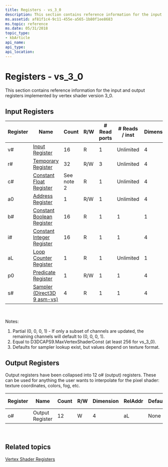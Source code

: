 ```yaml
---
title: Registers - vs_3_0
description: This section contains reference information for the input and output registers implemented by vertex shader version 3\_0.
ms.assetid: af81f1c4-9c11-455e-a565-1b80f1ee8683
ms.topic: reference
ms.date: 05/31/2018
topic_type: 
- kbArticle
api_name: 
api_type: 
api_location: 
---
```


# Registers - vs\_3\_0

This section contains reference information for the input and output registers implemented by vertex shader version 3\_0.

## Input Registers



| Register | Name                                                                                      | Count      | R/W | \# Read ports | \# Reads / inst | Dimension | RelAddr | Defaults     | Requires DCL |
|----------|-------------------------------------------------------------------------------------------|------------|-----|---------------|-----------------|-----------|---------|--------------|--------------|
| v\#      | [Input Register](dx9-graphics-reference-asm-vs-registers-input.md)                       | 16         | R   | 1             | Unlimited       | 4         | a0/aL   | See note 1   | Yes          |
| r\#      | [Temporary Register](dx9-graphics-reference-asm-vs-registers-temporary.md)               | 32         | R/W | 3             | Unlimited       | 4         | No      | None         | No           |
| c\#      | [Constant Float Register](dx9-graphics-reference-asm-vs-registers-constant-float.md)     | See note 2 | R   | 1             | Unlimited       | 4         | a0/aL   | (0, 0, 0, 0) | No           |
| a0       | [Address Register](dx9-graphics-reference-asm-vs-registers-address.md)                   | 1          | R/W | 1             | Unlimited       | 4         | No      | None         | No           |
| b\#      | [Constant Boolean Register](dx9-graphics-reference-asm-vs-registers-constant-boolean.md) | 16         | R   | 1             | 1               | 1         | No      | FALSE        | No           |
| i\#      | [Constant Integer Register](dx9-graphics-reference-asm-vs-registers-constant-integer.md) | 16         | R   | 1             | 1               | 4         | No      | (0, 0, 0, 0) | No           |
| aL       | [Loop Counter Register](dx9-graphics-reference-asm-vs-registers-loop-counter.md)         | 1          | R   | 1             | Unlimited       | 1         | No      | None         | No           |
| p0       | [Predicate Register](dx9-graphics-reference-asm-vs-registers-predicate.md)               | 1          | R/W | 1             | 1               | 4         | no      | none         | no           |
| s\#      | [Sampler (Direct3D 9 asm-vs)](dx9-graphics-reference-asm-vs-registers-sampler.md)        | 4          | R   | 1             | 1               | 4         | No      | See note 3   | Yes          |



 

Notes:

1.  Partial (0, 0, 0, 1) - If only a subset of channels are updated, the remaining channels will default to (0, 0, 0, 1).
2.  Equal to D3DCAPS9.MaxVertexShaderConst (at least 256 for vs\_3\_0).
3.  Defaults for sampler lookup exist, but values depend on texture format.

## Output Registers

Output registers have been collapsed into 12 o\# (output) registers. These can be used for anything the user wants to interpolate for the pixel shader: texture coordinates, colors, fog, etc.



| Register | Name            | Count | R/W | Dimension | RelAddr | Defaults | Requires DCL |
|----------|-----------------|-------|-----|-----------|---------|----------|--------------|
| o\#      | Output Register | 12    | W   | 4         | aL      | None     | Yes          |



 

## Related topics

<dl> <dt>

[Vertex Shader Registers](dx9-graphics-reference-asm-vs-registers.md)
</dt> </dl>

 

 




